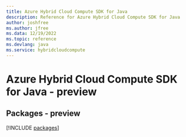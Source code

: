 ```yaml
---
title: Azure Hybrid Cloud Compute SDK for Java
description: Reference for Azure Hybrid Cloud Compute SDK for Java
author: joshfree
ms.author: jfree
ms.data: 12/19/2022
ms.topic: reference
ms.devlang: java
ms.service: hybridcloudcompute
---
```

# Azure Hybrid Cloud Compute SDK for Java - preview
## Packages - preview
[!INCLUDE [packages](hybrid-cloud-compute-index.md)]